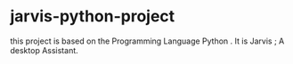 # jarvis-python-project
this project is based on the Programming Language Python . It is Jarvis ; A desktop Assistant.


